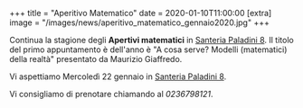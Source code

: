 +++
title = "Aperitivo Matematico"
date = 2020-01-10T11:00:00
[extra]
image = "/images/news/aperitivo_matematico_gennaio2020.jpg"
+++

Continua la stagione degli **Apertivi matematici** in
 [Santeria Paladini 8][1]. 
Il titolo del primo appuntamento è  dell'anno è "A cosa serve? Modelli (matematici) della realtà" presentato da Maurizio Giaffredo.

Vi aspettiamo Mercoledì 22 gennaio in [Santeria Paladini 8][1]. 

Vi consigliamo di prenotare chiamando al _0236798121_.

[1]: https://www.santeria.milano.it/paladini
